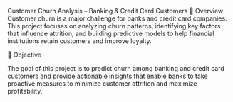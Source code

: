 Customer Churn Analysis – Banking & Credit Card Customers
📌 Overview
Customer churn is a major challenge for banks and credit card companies. This project focuses on analyzing churn patterns,
identifying key factors that influence attrition, and building predictive models to help financial institutions retain customers and improve loyalty.

🎯 Objective

The goal of this project is to predict churn among banking and credit card customers and provide actionable insights that enable banks to take proactive measures to minimize customer attrition and maximize profitability.
